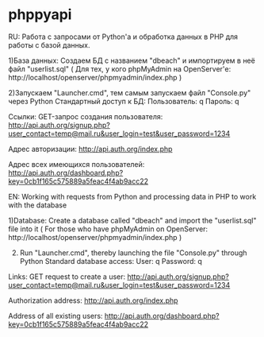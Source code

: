 # phppyapi

RU: Работа с запросами от Python'а и обработка данных в PHP для работы с базой данных.

1)База данных:
Создаем БД с названием "dbeach" и импортируем в неё файл "userlist.sql" ( Для тех, у кого phpMyAdmin на OpenServer'е: http://localhost/openserver/phpmyadmin/index.php )

2)Запускаем "Launcher.cmd", тем самым запускаем файл "Console.py" через Python
Стандартный доступ к БД: 
Пользователь: q 
Пароль: q


Ссылки:
GET-запрос создания пользователя:
http://api.auth.org/signup.php?user_contact=temp@mail.ru&user_login=test&user_password=1234


Адрес авторизации:
http://api.auth.org/index.php


Адрес всех имеющихся пользователей:
http://api.auth.org/dashboard.php?key=0cb1f165c575889a5feac4f4ab9acc22

EN: Working with requests from Python and processing data in PHP to work with the database

1)Database:
Create a database called "dbeach" and import the "userlist.sql" file into it ( For those who have phpMyAdmin on OpenServer: http://localhost/openserver/phpmyadmin/index.php )

2) Run "Launcher.cmd", thereby launching the file "Console.py" through Python
Standard database access:
User: q
Password: q


Links:
GET request to create a user:
http://api.auth.org/signup.php?user_contact=temp@mail.ru&user_login=test&user_password=1234


Authorization address:
http://api.auth.org/index.php


Address of all existing users:
http://api.auth.org/dashboard.php?key=0cb1f165c575889a5feac4f4ab9acc22
